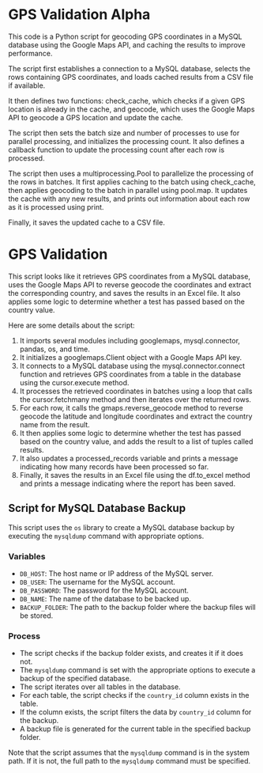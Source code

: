 # GPS Validation Alpha

This code is a Python script for geocoding GPS coordinates in a MySQL database using the Google Maps API, and caching the results to improve performance.

The script first establishes a connection to a MySQL database, selects the rows containing GPS coordinates, and loads cached results from a CSV file if available.

It then defines two functions: check_cache, which checks if a given GPS location is already in the cache, and geocode, which uses the Google Maps API to geocode a GPS location and update the cache.

The script then sets the batch size and number of processes to use for parallel processing, and initializes the processing count. It also defines a callback function to update the processing count after each row is processed.

The script then uses a multiprocessing.Pool to parallelize the processing of the rows in batches. It first applies caching to the batch using check_cache, then applies geocoding to the batch in parallel using pool.map. It updates the cache with any new results, and prints out information about each row as it is processed using print.

Finally, it saves the updated cache to a CSV file.

# GPS Validation

This script looks like it retrieves GPS coordinates from a MySQL database, uses the Google Maps API to reverse geocode the coordinates and extract the corresponding country, and saves the results in an Excel file. It also applies some logic to determine whether a test has passed based on the country value.

Here are some details about the script:

1. It imports several modules including googlemaps, mysql.connector, pandas, os, and time.
2. It initializes a googlemaps.Client object with a Google Maps API key.
3. It connects to a MySQL database using the mysql.connector.connect function and retrieves GPS coordinates from a table in the database using the cursor.execute method.
4. It processes the retrieved coordinates in batches using a loop that calls the cursor.fetchmany method and then iterates over the returned rows.
5. For each row, it calls the gmaps.reverse_geocode method to reverse geocode the latitude and longitude coordinates and extract the country name from the result.
6. It then applies some logic to determine whether the test has passed based on the country value, and adds the result to a list of tuples called results.
7. It also updates a processed_records variable and prints a message indicating how many records have been processed so far.
8. Finally, it saves the results in an Excel file using the df.to_excel method and prints a message indicating where the report has been saved.



## Script for MySQL Database Backup

This script uses the `os` library to create a MySQL database backup by executing the `mysqldump` command with appropriate options.

### Variables

-   `DB_HOST`: The host name or IP address of the MySQL server.
-   `DB_USER`: The username for the MySQL account.
-   `DB_PASSWORD`: The password for the MySQL account.
-   `DB_NAME`: The name of the database to be backed up.
-   `BACKUP_FOLDER`: The path to the backup folder where the backup files will be stored.

### Process

-   The script checks if the backup folder exists, and creates it if it does not.
-   The `mysqldump` command is set with the appropriate options to execute a backup of the specified database.
-   The script iterates over all tables in the database.
-   For each table, the script checks if the `country_id` column exists in the table.
-   If the column exists, the script filters the data by `country_id` column for the backup.
-   A backup file is generated for the current table in the specified backup folder.

Note that the script assumes that the `mysqldump` command is in the system path. If it is not, the full path to the `mysqldump` command must be specified.
